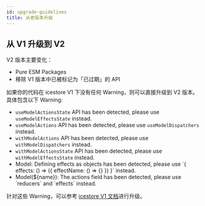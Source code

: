 ```yaml
---
id: upgrade-guidelines
title: 从老版本升级
---
```


## 从 V1 升级到 V2

V2 版本主要变化：

- Pure ESM Packages
- 移除 V1 版本中已被标记为「已过期」的 API

如果你的代码在 icestore V1 下没有任何 Warning，则可以直接升级到 V2 版本。具体包含以下 Warning:

- `useModelActionsState` API has been detected, please use `useModelEffectsState` instead.
- `useModelActions` API has been detected, please use `useModelDispatchers` instead.
- `withModelActions` API has been detected, please use `withModelDispatchers` instead.
- `withModelActionsState` API has been detected, please use `withModelEffectsState` instead.
- Model: Defining effects as objects has been detected, please use \`{ effects: () => ({ effectName: () => {} }) }\` instead.
- Model(${name}): The actions field has been detected, please use \`reducers\` and \`effects\` instead.

针对这些 Warning，可以参考 [icestore V1 文档](https://github.com/ice-lab/icestore/blob/stable/1.x/docs/upgrade-guidelines.zh-CN.md)进行升级。
